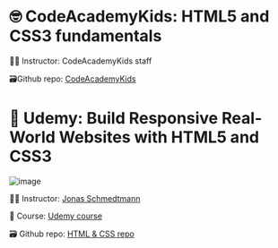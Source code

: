 # 🤓 CodeAcademyKids: HTML5 and CSS3 fundamentals

🧑‍🏫 Instructor: CodeAcademyKids staff

🗃️Github repo: [CodeAcademyKids](https://github.com/Edveika/Code-Academy-Kids-HTML)

# 🤩 Udemy: Build Responsive Real-World Websites with HTML5 and CSS3

![image](https://github.com/Edveika/Edveika/assets/113787144/657ac525-130f-486c-9bd0-b591131688b8)

🧑‍🏫 Instructor: [Jonas Schmedtmann](https://www.udemy.com/user/jonasschmedtmann/)

📖 Course: [Udemy course](https://www.udemy.com/course/design-and-develop-a-killer-website-with-html5-and-css3/?couponCode=ST13MT40224)

🗃️ Github repo: [HTML & CSS repo](https://github.com/Edveika/Udemy-HTML-CSS)
